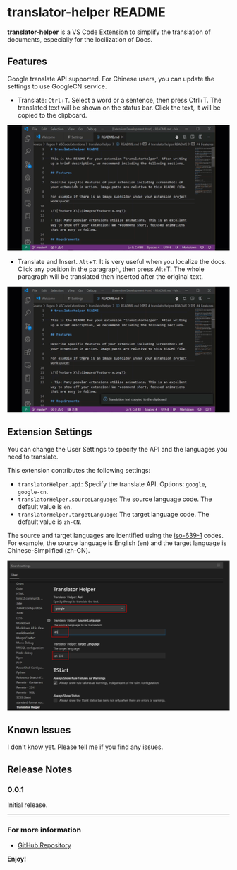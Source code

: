# translator-helper README

**translator-helper** is a VS Code Extension to simplify the translation of documents, especially for the locilization of Docs.

## Features

Google translate API supported. For Chinese users, you can update the settings to use GoogleCN service.

* Translate: `Ctrl`+`T`. Select a word or a sentence, then press Ctrl+T. The translated text will be shown on the status bar. Click the text, it will be copied to the clipboard.
  
![Translate](images/sample1.gif)

* Translate and Insert. `Alt`+`T`. It is very useful when you localize the docs. Click any position in the paragraph, then press Alt+T. The whole paragraph will be translated then inserted after the original text.

![Translate and Insert](images/sample2.gif)

## Extension Settings

You can change the User Settings to specify the API and the languages you need to translate.

This extension contributes the following settings:

* `translatorHelper.api`: Specify the translate API. Options: `google`, `google-cn`.
* `translatorHelper.sourceLanguage`: The source language code. The default value is `en`.
* `translatorHelper.targetLanguage`: The target language code. The default value is `zh-CN`.

The source and target languages are identified using the [iso-639-1](https://en.wikipedia.org/wiki/List_of_ISO_639-1_codes) codes. For example, the source language is English (en) and the target language is Chinese-Simplified (zh-CN).

![Settings](images/settings.png)

## Known Issues

I don't know yet. Please tell me if you find any issues.

## Release Notes

### 0.0.1

Initial release.

-----------------------------------------------------------------------------------------------------------

### For more information

* [GitHub Repository](https://github.com/yanxiaodi/vscode-translator-helper)

**Enjoy!**
